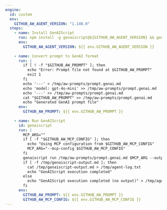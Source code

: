 ```yaml
---
engine:
  id: custom
  env:
    GITHUB_AW_AGENT_VERSION: "1.140.0"
  steps:
    - name: Install GenAIScript
      run: npm install -g genaiscript@${GITHUB_AW_AGENT_VERSION} && genaiscript --version
      env:
        GITHUB_AW_AGENT_VERSION: ${{ env.GITHUB_AW_AGENT_VERSION }}
    
    - name: Convert prompt to GenAI format
      run: |
        if [ ! -f "$GITHUB_AW_PROMPT" ]; then
          echo "Error: Prompt file not found at $GITHUB_AW_PROMPT"
          exit 1
        fi
        echo '---' > /tmp/aw-prompts/prompt.genai.md
        echo 'model: gpt-4o-mini' >> /tmp/aw-prompts/prompt.genai.md
        echo '---' >> /tmp/aw-prompts/prompt.genai.md
        cat "$GITHUB_AW_PROMPT" >> /tmp/aw-prompts/prompt.genai.md
        echo "Generated GenAI prompt file"
      env:
        GITHUB_AW_PROMPT: ${{ env.GITHUB_AW_PROMPT }}
    
    - name: Run GenAIScript
      id: genaiscript
      run: |
        MCP_ARG=""
        if [ -f "$GITHUB_AW_MCP_CONFIG" ]; then
          echo "Using MCP configuration from $GITHUB_AW_MCP_CONFIG"
          MCP_ARG="--mcp-config $GITHUB_AW_MCP_CONFIG"
        fi
        genaiscript run /tmp/aw-prompts/prompt.genai.md $MCP_ARG --output /tmp/genaiscript-output.md || echo "GenAIScript completed"
        if [ -f /tmp/genaiscript-output.md ]; then
          cat /tmp/genaiscript-output.md > /tmp/agent-log.txt
          echo "GenAIScript execution completed"
        else
          echo "GenAIScript execution completed (no output)" > /tmp/agent-log.txt
        fi
      env:
        GITHUB_AW_PROMPT: ${{ env.GITHUB_AW_PROMPT }}
        GITHUB_AW_MCP_CONFIG: ${{ env.GITHUB_AW_MCP_CONFIG }}
---
```


<!--
This shared configuration sets up a custom agentic engine using microsoft/genaiscript.

**Usage:**
Include this file in your workflow using frontmatter imports:

```yaml
---
imports:
  - shared/genaiscript.md
---
```

**Requirements:**
- The workflow will install genaiscript npm package using version from `GITHUB_AW_AGENT_VERSION` env var
- The original prompt file is converted to GenAI markdown format (prompt.genai.md)
- GenAIScript is executed with MCP server configuration if available
- Output is captured in the agent log file

**Note**: 
- This workflow requires internet access to install npm packages
- The genaiscript version can be customized by setting the `GITHUB_AW_AGENT_VERSION` environment variable
- MCP server configuration is automatically passed if configured in the workflow
-->
